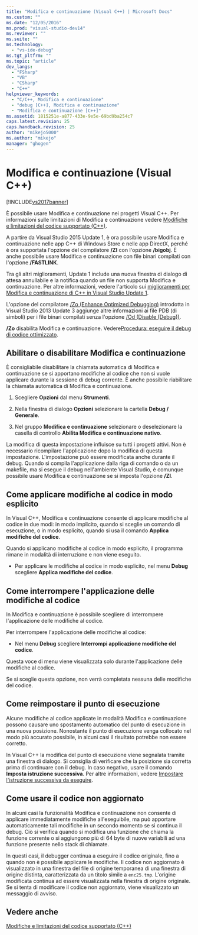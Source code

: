 ```yaml
---
title: "Modifica e continuazione (Visual C++) | Microsoft Docs"
ms.custom: ""
ms.date: "12/05/2016"
ms.prod: "visual-studio-dev14"
ms.reviewer: ""
ms.suite: ""
ms.technology: 
  - "vs-ide-debug"
ms.tgt_pltfrm: ""
ms.topic: "article"
dev_langs: 
  - "FSharp"
  - "VB"
  - "CSharp"
  - "C++"
helpviewer_keywords: 
  - "C/C++, Modifica e continuazione"
  - "debug [C++], Modifica e continuazione"
  - "Modifica e continuazione [C++]"
ms.assetid: 1815251e-a877-433e-9e5e-69bd9ba254c7
caps.latest.revision: 25
caps.handback.revision: 25
author: "mikejo5000"
ms.author: "mikejo"
manager: "ghogen"
---
```

# Modifica e continuazione (Visual C++)
[!INCLUDE[vs2017banner](../code-quality/includes/vs2017banner.md)]

È possibile usare Modifica e continuazione nei progetti Visual C\+\+. Per informazioni sulle limitazioni di Modifica e continuazione vedere [Modifiche e limitazioni del codice supportato \(C\+\+\)](../debugger/supported-code-changes-cpp.md).  
  
 A partire da Visual Studio 2015 Update 1, è ora possibile usare Modifica e continuazione nelle app C\+\+ di Windows Store e nelle app DirectX, perché è ora supportata l'opzione del compilatore **\/ZI** con l'opzione **\/bigobj**. È anche possibile usare Modifica e continuazione con file binari compilati con l'opzione **\/FASTLINK**.  
  
 Tra gli altri miglioramenti, Update 1 include una nuova finestra di dialogo di attesa annullabile e la notifica quando un file non supporta Modifica e continuazione. Per altre informazioni, vedere l'articolo sui [miglioramenti per Modifica e continuazione di C\+\+ in Visual Studio Update 1](http://blogs.msdn.com/b/vcblog/archive/2015/11/30/improvements-for-c-edit-and-continue-in-visual-studio-2015-update-1.aspx).  
  
L'opzione del compilatore [\/Zo \(Enhance Optimized Debugging\)](/visual-cpp/build/reference/zo-enhance-optimized-debugging) introdotta in Visual Studio 2013 Update 3 aggiunge altre informazioni ai file PDB \(di simboli\) per i file binari compilati senza l'opzione [\/Od \(Disable \(Debug\)\)](http://msdn.microsoft.com/library/aafb762y.aspx).  
  
**\/Zo** disabilita Modifica e continuazione. Vedere[Procedura: eseguire il debug di codice ottimizzato](../debugger/how-to-debug-optimized-code.md).  
  
## <a name="BKMK_Enable_or_disable_automatic_invocation_of_Edit_and_Continue"></a>Abilitare o disabilitare Modifica e continuazione  
È consigliabile disabilitare la chiamata automatica di Modifica e continuazione se si apportano modifiche al codice che non si vuole applicare durante la sessione di debug corrente. È anche possibile riabilitare la chiamata automatica di Modifica e continuazione.  
  
1.  Scegliere **Opzioni** dal menu **Strumenti**.  
  
2.  Nella finestra di dialogo **Opzioni** selezionare la cartella **Debug \/ Generale**.  
  
3.  Nel gruppo **Modifica e continuazione** selezionare o deselezionare la casella di controllo **Abilita Modifica e continuazione nativo**.  
  
La modifica di questa impostazione influisce su tutti i progetti attivi. Non è necessario ricompilare l'applicazione dopo la modifica di questa impostazione. L'impostazione può essere modificata anche durante il debug. Quando si compila l'applicazione dalla riga di comando o da un makefile, ma si esegue il debug nell'ambiente Visual Studio, è comunque possibile usare Modifica e continuazione se si imposta l'opzione  **\/ZI**.  
  
## <a name="BKMK_How_to_apply_code_changes_explicitly"></a>Come applicare modifiche al codice in modo esplicito  
In Visual C\+\+, Modifica e continuazione consente di applicare modifiche al codice in due modi: in modo implicito, quando si sceglie un comando di esecuzione, o in modo esplicito, quando si usa il comando **Applica modifiche del codice**.  
  
Quando si applicano modifiche al codice in modo esplicito, il programma rimane in modalità di interruzione e non viene eseguito.  
  
-   Per applicare le modifiche al codice in modo esplicito, nel menu **Debug** scegliere **Applica modifiche del codice**.  
  
## <a name="BKMK_How_to_stop_code_changes"></a>Come interrompere l'applicazione delle modifiche al codice  
In Modifica e continuazione è possibile scegliere di interrompere l'applicazione delle modifiche al codice.  
  
Per interrompere l'applicazione delle modifiche al codice:  
  
-   Nel menu **Debug** scegliere **Interrompi applicazione modifiche del codice**.  
  
Questa voce di menu viene visualizzata solo durante l'applicazione delle modifiche al codice.  
  
Se si sceglie questa opzione, non verrà completata nessuna delle modifiche del codice.  
  
## <a name="BKMK_How_to_reset_the_point_of_execution"></a>Come reimpostare il punto di esecuzione  
Alcune modifiche al codice applicate in modalità Modifica e continuazione possono causare uno spostamento automatico del punto di esecuzione in una nuova posizione. Nonostante il punto di esecuzione venga collocato nel modo più accurato possibile, in alcuni casi il risultato potrebbe non essere corretto.  
  
In Visual C\+\+ la modifica del punto di esecuzione viene segnalata tramite una finestra di dialogo. Si consiglia di verificare che la posizione sia corretta prima di continuare con il debug. In caso negativo, usare il comando **Imposta istruzione successiva**. Per altre informazioni, vedere [Impostare l'istruzione successiva da eseguire](http://msdn.microsoft.com/library/y740d9d3.aspx#BKMK_Set_the_next_statement_to_execute).  
  
## <a name="BKMK_How_to_work_with_stale_code"></a>Come usare il codice non aggiornato  
In alcuni casi la funzionalità Modifica e continuazione non consente di applicare immediatamente modifiche all'eseguibile, ma può apportare automaticamente tali modifiche in un secondo momento se si continua il debug. Ciò si verifica quando si modifica una funzione che chiama la funzione corrente o si aggiungono più di 64 byte di nuove variabili ad una funzione presente nello stack di chiamate.  
  
In questi casi, il debugger continua a eseguire il codice originale, fino a quando non è possibile applicare le modifiche. Il codice non aggiornato è visualizzato in una finestra del file di origine temporanea di una finestra di origine distinta, caratterizzata da un titolo simile a `enc25.tmp`. L'origine modificata continua ad essere visualizzata nella finestra di origine originale. Se si tenta di modificare il codice non aggiornato, viene visualizzato un messaggio di avviso.  
  
## Vedere anche  
[Modifiche e limitazioni del codice supportato \(C\+\+\)](../debugger/supported-code-changes-cpp.md)